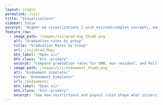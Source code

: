 ```yaml
---
layout: single
permalink: /viz/
title: "Visualizations"
sidebar: false
excerpt: "Higher-ed visualizations I wish existed—complex concepts, made clear and interactive."
feature_row:
  - image_path: /images/viz/grad_map_thumb.png
    alt: "Graduation rates by group"
    title: "Graduation Rates by Group"
    url: /viz/Grad_Map/
    btn_label: "Open viz"
    btn_class: "btn--primary"
    excerpt: "Compare graduation rates for URM, non-resident, and Pell Grant students."
  - image_path: /images/viz/endowment_thumb.png
    alt: "Endowment simulator"
    title: "Endowment Simulator"
    url: /endowment/
    btn_label: "Open viz"
    btn_class: "btn--primary"
    excerpt: "See how restrictions and payout rules shape what universities can spend."
---
```

